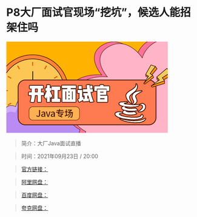 # P8大厂面试官现场“挖坑”，候选人能招架住吗

![img](../../assets/CioPOWFEgzCAH3hQAACuzK68cs002.jpeg)

> 简介：大厂Java面试直播

> 时间：2021年09月23日 / 20:00

> [官方链接：]()

> [阿里网盘：]()

> [百度网盘：]()

> [夸克网盘：]()
